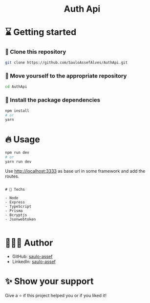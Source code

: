 <div align="center">
  <h1>Auth Api</h1>
</div>

# :hourglass: Getting started

<h3 style="font-size: 18px;">🧬 Clone this repository</h3>

```bash
git clone https://github.com/SauloAssefAlves/AuthApi.git
```

<h3 style="font-size: 18px;">📂 Move yourself to the appropriate repository</h3>

```bash
cd AuthApi
```

<h3 style="font-size: 18px;">🎉 Install the package dependencies</h3>

```bash
npm install
# or
yarn
```

# 🔥 Usage

```bash
npm run dev
# or
yarn run dev
```

Use [http://localhost:3333](http://localhost:3333) as base url in some framework and add the routes.


```

# 🚀 Techs

- Node
- Express
- TypeScript
- Prisma
- Bcryptjs
- Jsonwebtoken


```
# 👨🏻‍💻 Author

- GitHub: [saulo-assef](https://github.com/SauloAssefAlves)
- LinkedIn: [saulo-assef](www.linkedin.com/in/saulo-assef)



# ✨ Show your support

Give a ⭐ if this project helped you or if you liked it!
